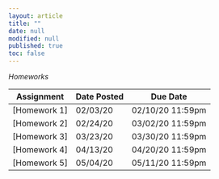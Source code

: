 ```yaml
---
layout: article
title: ""
date: null
modified: null
published: true
toc: false
---
```


*Homeworks*  
  
Assignment | Date Posted | Due Date   
---------- | ----------- | --------    
[Homework 1] | 02/03/20         | 02/10/20 11:59pm  
[Homework 2] | 02/24/20         | 03/02/20 11:59pm  
[Homework 3] | 03/23/20         | 03/30/20 11:59pm  
[Homework 4] | 04/13/20        | 04/20/20 11:59pm  
[Homework 5] | 05/04/20         | 05/11/20 11:59pm  

<!---
Assignment | Date Posted | Due Date
---------- | ----------- | --------
[Homework 1](http://enee351.github.io/homeworks/hw1.pdf) | 02/08/16         | 02/17/16 11:59pm
[Homework 2](http://enee351.github.io/homeworks/hw2.pdf) | 03/07/16         | 03/21/16 11:59pm
[Homework 3](http://enee351.github.io/homeworks/hw3.pdf) | 03/24/16         | 04/04/16 11:59pm
[Homework 4](http://enee351.github.io/homeworks/hw4.pdf) | 04/19/16         | 04/25/16 11:59pm
[Homework 5](http://enee351.github.io/homeworks/hw5.pdf) | 05/04/16         | 05/11/16 11:59pm
-->


